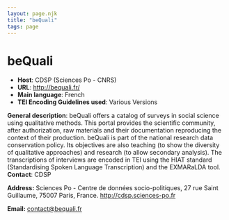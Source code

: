 ```yaml
---
layout: page.njk
title: "beQuali"
tags: page
---
```

# beQuali
* **Host**: CDSP (Sciences Po - CNRS)
* **URL**: <http://bequali.fr/>
* **Main language**: French
* **TEI Encoding Guidelines used**: Various Versions


**General description**: beQuali offers a catalog of surveys in social science using qualitative methods. This portal provides the scientific community, after authorization, raw materials and their documentation reproducing the context of their production. beQuali is part of the national research data conservation policy. Its objectives are also teaching (to show the diversity of qualitative approaches) and research (to allow secondary analysis). The transcriptions of interviews are encoded in TEI using the HIAT standard (Standardising Spoken Language Transcription) and the EXMARaLDA tool.
**Contact**: CDSP


**Address:** Sciences Po - Centre de données socio-politiques, 27 rue Saint Guillaume, 75007 Paris, France.
<http://cdsp.sciences-po.fr>

**Email:** [contact@bequali.fr](mailto:contact@bequali.fr "contact@bequali.fr")